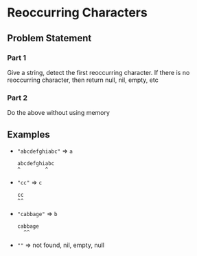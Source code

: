 # Reoccurring Characters

## Problem Statement

### Part 1

Give a string, detect the first reoccurring character. 
If there is no reoccurring character, then return null, nil, empty, etc

### Part 2

Do the above without using memory

## Examples

* `"abcdefghiabc"` => `a`
    ```
    abcdefghiabc
    ^        ^
    ```
* `"cc"` => `c`
    ```
    cc
    ^^
    ```
* `"cabbage"` => `b`
    ```
    cabbage
      ^^
    ```
* `""` => not found, nil, empty, null
